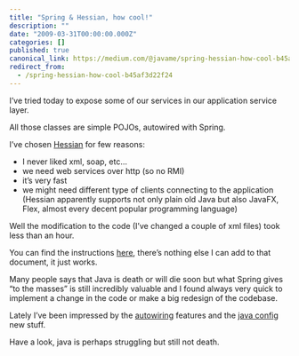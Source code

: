 ```yaml
---
title: "Spring & Hessian, how cool!"
description: ""
date: "2009-03-31T00:00:00.000Z"
categories: []
published: true
canonical_link: https://medium.com/@javame/spring-hessian-how-cool-b45af3d22f24
redirect_from:
  - /spring-hessian-how-cool-b45af3d22f24
---
```


I’ve tried today to expose some of our services in our application service layer.

All those classes are simple POJOs, autowired with Spring.

I’ve chosen [Hessian](http://hessian.caucho.com/) for few reasons:

-   I never liked xml, soap, etc…
-   we need web services over http (so no RMI)
-   it’s very fast
-   we might need different type of clients connecting to the application (Hessian apparently supports not only plain old Java but also JavaFX, Flex, almost every decent popular programming language)

Well the modification to the code (I’ve changed a couple of xml files) took less than an hour.

You can find the instructions [here](http://static.springframework.org/spring/docs/2.5.x/reference/remoting.html#remoting-caucho-protocols), there’s nothing else I can add to that document, it just works.

Many people says that Java is death or will die soon but what Spring gives “to the masses” is still incredibly valuable and I found always very quick to implement a change in the code or make a big redesign of the codebase.

Lately I’ve been impressed by the [autowiring](http://wheelersoftware.com/articles/spring-autowiring-annotations.html) features and the [java config](http://www.springsource.org/javaconfig) new stuff.

Have a look, java is perhaps struggling but still not death.
